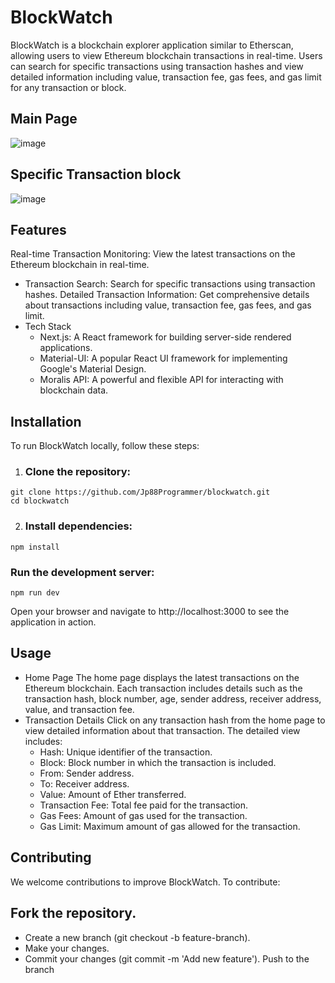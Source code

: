 # BlockWatch
BlockWatch is a blockchain explorer application similar to Etherscan, allowing users to view Ethereum blockchain transactions in real-time. Users can search for specific transactions using transaction hashes and view detailed information including value, transaction fee, gas fees, and gas limit for any transaction or block.

## Main Page 
![image](https://github.com/Jp88Programmer/blockwatch/assets/88284160/4d140e2c-21ff-443e-b476-b0a5faaaec61)

## Specific Transaction block
![image](https://github.com/Jp88Programmer/blockwatch/assets/88284160/e310631e-e69b-488f-898e-45683adc2290)

## Features
Real-time Transaction Monitoring: View the latest transactions on the Ethereum blockchain in real-time.

- Transaction Search: Search for specific transactions using transaction hashes.
Detailed Transaction Information: Get comprehensive details about transactions including value, transaction fee, gas fees, and gas limit.
- Tech Stack
   - Next.js: A React framework for building server-side rendered applications.
   - Material-UI: A popular React UI framework for implementing Google's Material Design.
   - Moralis API: A powerful and flexible API for interacting with blockchain data.

## Installation
To run BlockWatch locally, follow these steps:


1. ### Clone the repository:
```
git clone https://github.com/Jp88Programmer/blockwatch.git
cd blockwatch
```

2. ### Install dependencies:

```
npm install
```

### Run the development server:
```
npm run dev
```

Open your browser and navigate to http://localhost:3000 to see the application in action.

## Usage
- Home Page
The home page displays the latest transactions on the Ethereum blockchain.
Each transaction includes details such as the transaction hash, block number, age, sender address, receiver address, value, and transaction fee.
- Transaction Details
Click on any transaction hash from the home page to view detailed information about that transaction.
The detailed view includes:
    - Hash: Unique identifier of the transaction.
    - Block: Block number in which the transaction is included.
    - From: Sender address.
    - To: Receiver address.
    - Value: Amount of Ether transferred.
    - Transaction Fee: Total fee paid for the transaction.
    - Gas Fees: Amount of gas used for the transaction.
    - Gas Limit: Maximum amount of gas allowed for the transaction.

## Contributing
We welcome contributions to improve BlockWatch. To contribute:

## Fork the repository.
- Create a new branch (git checkout -b feature-branch).
- Make your changes.
- Commit your changes (git commit -m 'Add new feature').
Push to the branch
